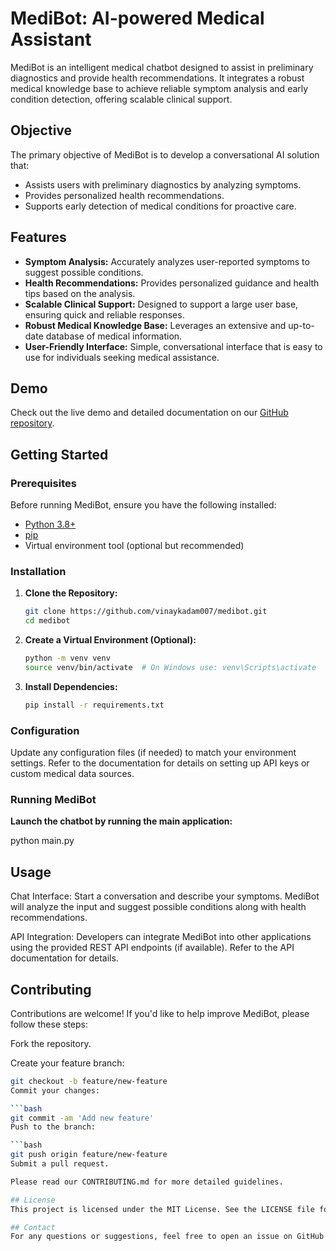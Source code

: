 # MediBot: AI-powered Medical Assistant

MediBot is an intelligent medical chatbot designed to assist in preliminary diagnostics and provide health recommendations. It integrates a robust medical knowledge base to achieve reliable symptom analysis and early condition detection, offering scalable clinical support.

## Objective

The primary objective of MediBot is to develop a conversational AI solution that:
- Assists users with preliminary diagnostics by analyzing symptoms.
- Provides personalized health recommendations.
- Supports early detection of medical conditions for proactive care.

## Features

- **Symptom Analysis:** Accurately analyzes user-reported symptoms to suggest possible conditions.
- **Health Recommendations:** Provides personalized guidance and health tips based on the analysis.
- **Scalable Clinical Support:** Designed to support a large user base, ensuring quick and reliable responses.
- **Robust Medical Knowledge Base:** Leverages an extensive and up-to-date database of medical information.
- **User-Friendly Interface:** Simple, conversational interface that is easy to use for individuals seeking medical assistance.

## Demo

Check out the live demo and detailed documentation on our [GitHub repository](https://github.com/vinaykadam007/medibot).

## Getting Started

### Prerequisites

Before running MediBot, ensure you have the following installed:
- [Python 3.8+](https://www.python.org/downloads/)
- [pip](https://pip.pypa.io/en/stable/installation/)
- Virtual environment tool (optional but recommended)

### Installation

1. **Clone the Repository:**

   ```bash
   git clone https://github.com/vinaykadam007/medibot.git
   cd medibot

2. **Create a Virtual Environment (Optional):**

   ```bash
   python -m venv venv
   source venv/bin/activate  # On Windows use: venv\Scripts\activate


3. **Install Dependencies:**

   ```bash
   pip install -r requirements.txt

### Configuration

Update any configuration files (if needed) to match your environment settings. Refer to the documentation for details on setting up API keys or custom medical data sources.

### Running MediBot

**Launch the chatbot by running the main application:**

 
   python main.py


## Usage
Chat Interface:
Start a conversation and describe your symptoms. MediBot will analyze the input and suggest possible conditions along with health recommendations.

API Integration:
Developers can integrate MediBot into other applications using the provided REST API endpoints (if available). Refer to the API documentation for details.

## Contributing
Contributions are welcome! If you'd like to help improve MediBot, please follow these steps:

Fork the repository.

Create your feature branch:

```bash
git checkout -b feature/new-feature
Commit your changes:

```bash
git commit -am 'Add new feature'
Push to the branch:

```bash
git push origin feature/new-feature
Submit a pull request.

Please read our CONTRIBUTING.md for more detailed guidelines.

## License
This project is licensed under the MIT License. See the LICENSE file for details.

## Contact
For any questions or suggestions, feel free to open an issue on GitHub or contact the project maintainer.
